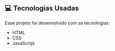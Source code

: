 
## 💻 Tecnologias Usadas

Esse projeto foi desenvolvido com as tecnologias:

- HTML
- CSS
- JavaScript
 
